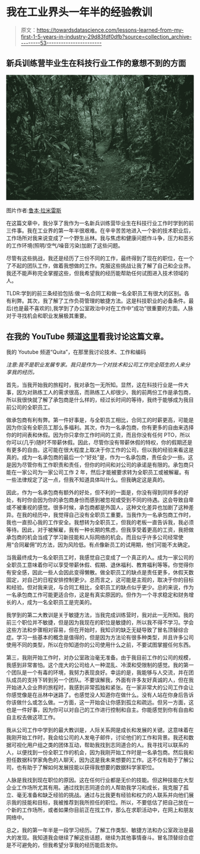 # 我在工业界头一年半的经验教训

> 原文：<https://towardsdatascience.com/lessons-learned-from-my-first-1-5-years-in-industry-29d83fdf0dfb?source=collection_archive---------53----------------------->

## 新兵训练营毕业生在科技行业工作的意想不到的方面

![](img/417fe274b160b19c0ec03950a2298587.png)

图片作者:[鲁本·拉米雷斯](https://unsplash.com/@pinchebesu)

在这篇文章中，我分享了我作为一名新兵训练营毕业生在科技行业工作时学到的前三件事。我在工业界的第一年半很艰难。在辛辛苦苦地进入一个新的技术职业后，工作场所对我来说变成了一个野生丛林。我与焦虑和健康问题作斗争，压力和恶劣的工作环境(照明/空气/噪音污染)加剧了这些问题。

尽管有这些挑战，我还是经历了三份不同的工作，最终得到了现在的职位，在一个了不起的团队工作，做着我想做的工作。克服这些挑战让我了解了自己和企业界。我还不能声称完全掌握这些，但我希望我的经历能帮助任何试图进入技术领域的人。

TLDR:学到的前三条经验包括:做一名合同工和做一名全职员工有很大的区别。各有利弊。其次，我了解了工作负荷管理的敏捷方法。这是科技职业的必备条件。最后(也是最不喜欢的),我学到了办公室政治中对在工作中“成功”很重要的方面。人脉对于寻找机会和职业发展极其重要。

## 在我的 YouTube 频道[这里](https://youtu.be/r59bDbXTP7o)看我讨论这篇文章。

我的 Youtube 频道“Quita”，在那里我讨论技术、工作和编码

*注意:我不是职业发展专家。我只是作为一个对技术和公司工作完全陌生的人来分享我的经历。*

首先，当我开始我的旅程时，我对承包一无所知。显然，这在科技行业是一件大事，因为对熟练工人的需求很高，而熟练工人却很少。我的前两份工作是承包商，所以我很快就了解了承包商是什么样的，经过长时间的等待，我终于能够成为我目前公司的全职员工。

做承包商有利有弊。第一件好事是，与全职员工相比，合同工的时薪更高，可能是因为你没有全职员工那么多福利。其次，作为一名承包商，你有更多的自由来选择你的时间表和休假。因为你只拿你工作时间的工资，而且你没有任何 PTO，所以你可以(几乎)随时不带薪休假。因此，尽管你没有带薪休假的特权，你的假期还是有更多的自由。这可能在很大程度上取决于你工作的公司，但以我的经验来看这是真的。成为一名承包商的最后一个“好处”是，作为一名承包商，责任会少一些。这是因为尽管你有工作职责和责任，但你的时间和对公司的承诺是有限的。承包商只能在一家公司为一家公司工作 2 年，然后才能被要求转为全职员工或被解雇。有一些法律规定了这一点，但我不知道具体叫什么。但我确定这是真的。

因此，作为一名承包商有额外的好处，但不利的一面是，你没有得到同样多的好处，有时你会因为你的承包商身份而感到被忽视或受到不同的待遇。这会导致自卑或不被重视的感觉。很多时候，承包商都是外国人，这种文化差异也加剧了这种差异。在我的经历中，我觉得自己没有全职员工重要。当我作为一名承包商工作时，我也一直担心我的工作安全。我想转为全职员工，但我的老板一直告诉我，我必须等待。因此，对于被解雇，我有一种长期的焦虑，但我享受着更高的工资，我把做承包商的机会当成了学习新技能和人际网络的机会。而且似乎许多公司经常使用“合同雇佣”的方法，因为风险低。有点像新员工的试用期，他们可能不太确定。

当我最终成为一名全职员工时，我感觉自己变成了一个真正的人。成为一家公司的全职员工意味着你可以享受带薪休假、假期、退休福利、教育福利等等。你觉得你有安全感，因此一些人会因此变得懒散。做全职员工的缺点是责任更多，休假天数固定，对自己的日程安排控制更少。总而言之，这可能是主观的，取决于你的目标和经验。但对我来说，与合同工相比，全职员工的缺点似乎更少。总的来说，作为一名承包商工作可能更适合你，这是有真实原因的。但作为一个寻求稳定和财务增长的人，成为一名全职员工是完美的。

我学到的第二大教训是关于敏捷方法，当我完成训练营时，我对此一无所知。我的前三个职位并不敏捷，但是因为我现在的职位是敏捷的，所以我不得不学习。学会这些方法和步骤相对容易，但在开始时，我知识的缺乏无疑导致了冒名顶替综合症。学习一些基本的概念是值得的，但是因为方法论有很多种类型，并且许多公司使用不同的类型，所以在你知道你的公司使用什么之前，不要试图掌握任何东西。

第三，我刚开始工作时，对办公室政治毫无准备。由于我目前工作的公司的规模，我感到非常害怕。这个庞大的公司给人一种混乱、冷漠和受限制的感觉。我的第一个团队是一个有毒的环境，我努力表现良好。幸运的是，我能够与人交流，并在团队成员的支持下转到另一个团队。不要误解我，外面有许多友好真诚的人，但在我开始进入企业界的旅程时，我感到非常孤独和紧张。在一家非常大的公司工作会让你感觉像是在丛林中迷路了。也感觉没人知道你在做什么。没有人站在你身后告诉你该做什么或怎么做。一方面，这一开始会让你感到孤立和疏远。但另一方面，这也是一件好事，因为你可以对自己的工作进行控制和自主。你能感觉到你有自由和自主权去做这项工作。

我从公司工作中学到的最大教训是，人际关系网是成长和发展的关键。这意味着在我刚开始工作时，我会给公司的人发电子邮件，讨论他们的工作和背景。我还和数据可视化用户组之类的团体互动，帮助我找到志同道合的人。我寻找可以联系的人，以便找到一份全职工作的机会，因为我刚开始工作时是一名承包商。然后我和担任数据科学家角色的人聊天，因为这是我未来想要的工作。这不仅有助于了解公司，也有助于了解如何发展技能以获得我想要的数据科学家职位。

人脉是我找到现在职位的原因。这在任何行业都是无价的技能。但这种技能在大型企业工作场所尤其有用。通过找到志同道合的人帮助我学习和成长，我克服了孤立、毫无准备和缺乏经验的挑战。通过与比我更有经验和权力的人联系并向他们展示我的技能和目标，我被推荐到我所担任的职位。所以，不要低估了把自己放在一个新的工作场所，或者如果你目前正在找工作，那么在求职活动中，在网上和朋友网络中。

总之，我的第一年半是一段学习经历。了解工作类型、敏捷方法和办公室政治是最大的发现。我知道我会继续了解这些话题，继续为其他事情奋斗。冒名顶替综合症是不可避免的，但我希望分享我的经历能启发你。
